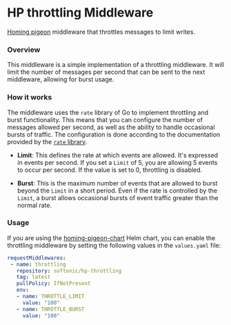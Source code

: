 # HP throttling Middleware

[Homing pigeon](https://github.com/softonic/homing-pigeon) middleware that throttles messages to limit writes.

### Overview

This middleware is a simple implementation of a throttling middleware. It will limit the number of messages per second that can be sent to the next middleware, allowing for
burst usage.

### How it works

The middleware uses the `rate` library of Go to implement throttling and burst functionality. This means that you can configure the number of messages allowed per second, as well as the ability to
handle occasional bursts of traffic. The configuration is done according to the documentation provided by the [`rate` library](https://pkg.go.dev/golang.org/x/time/rate).

- **Limit**: This defines the rate at which events are allowed. It's expressed in events per second. If you set a `Limit` of 5, you are allowing 5 events to occur per second. If the value is set to 0,
  throttling is disabled.

- **Burst**: This is the maximum number of events that are allowed to burst beyond the `Limit` in a short period. Even if the rate is controlled by the `Limit`, a burst allows occasional bursts of
  event traffic greater than the normal rate.

### Usage

If you are using the [homing-pigeon-chart](https://github.com/softonic/homing-pigeon-chart/) Helm chart, you can enable the throttling middleware by setting the following values in the `values.yaml` file:

```yaml
requestMiddlewares:
 - name: throttling
   repository: softonic/hp-throttling
   tag: latest
   pullPolicy: IfNotPresent
   env:
   - name: THROTTLE_LIMIT
     value: "100"
   - name: THROTTLE_BURST
     value: "100"
```
